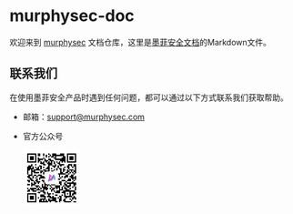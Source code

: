 # murphysec-doc

欢迎来到 [murphysec](https://www.murphysec.com) 文档仓库，这里是[墨菲安全文档](https://www.murphysec.com/docs/)的Markdown文件。


## 联系我们

在使用墨菲安全产品时遇到任何问题，都可以通过以下方式联系我们获取帮助。


- 邮箱：[support@murphysec.com](mailto:support@murphysec.com)

- 官方公众号
  
    <img src="./wechat.jpg" width="100px" />
